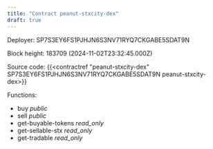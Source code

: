 ```yaml
---
title: "Contract peanut-stxcity-dex"
draft: true
---
```

Deployer: SP7S3EY6FS1PJHJN6S3NV71RYQ7CKGABE5SDAT9N


 



Block height: 183709 (2024-11-02T23:32:45.000Z)

Source code: {{<contractref "peanut-stxcity-dex" SP7S3EY6FS1PJHJN6S3NV71RYQ7CKGABE5SDAT9N peanut-stxcity-dex>}}

Functions:

* buy _public_
* sell _public_
* get-buyable-tokens _read_only_
* get-sellable-stx _read_only_
* get-tradable _read_only_
